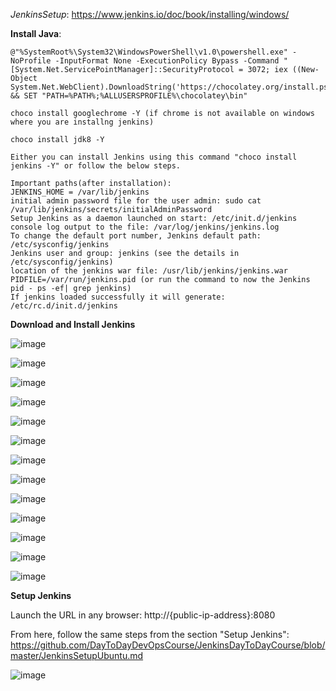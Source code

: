 *JenkinsSetup*: https://www.jenkins.io/doc/book/installing/windows/

**Install Java**:

    @"%SystemRoot%\System32\WindowsPowerShell\v1.0\powershell.exe" -NoProfile -InputFormat None -ExecutionPolicy Bypass -Command " [System.Net.ServicePointManager]::SecurityProtocol = 3072; iex ((New-Object System.Net.WebClient).DownloadString('https://chocolatey.org/install.ps1'))" && SET "PATH=%PATH%;%ALLUSERSPROFILE%\chocolatey\bin"

    choco install googlechrome -Y (if chrome is not available on windows where you are installng jenkins)

    choco install jdk8 -Y
    
    Either you can install Jenkins using this command "choco install jenkins -Y" or follow the below steps.
    
    Important paths(after installation):
    JENKINS_HOME = /var/lib/jenkins
    initial admin password file for the user admin: sudo cat /var/lib/jenkins/secrets/initialAdminPassword
    Setup Jenkins as a daemon launched on start: /etc/init.d/jenkins
    console log output to the file: /var/log/jenkins/jenkins.log
    To change the default port number, Jenkins default path: /etc/sysconfig/jenkins
    Jenkins user and group: jenkins (see the details in  /etc/sysconfig/jenkins)
    location of the jenkins war file: /usr/lib/jenkins/jenkins.war
    PIDFILE=/var/run/jenkins.pid (or run the command to now the Jenkins pid - ps -ef| grep jenkins)
    If jenkins loaded successfully it will generate: /etc/rc.d/init.d/jenkins

**Download and Install Jenkins**
    
![image](https://user-images.githubusercontent.com/24622526/98760896-8ff26b00-23d4-11eb-83bd-0a7d94d0b9f8.png)


![image](https://user-images.githubusercontent.com/24622526/98761091-fc6d6a00-23d4-11eb-8a61-cb6fbe803b0c.png)


![image](https://user-images.githubusercontent.com/24622526/98761041-db0c7e00-23d4-11eb-8e0e-407ab6f2ad43.png)


![image](https://user-images.githubusercontent.com/24622526/98761191-33438000-23d5-11eb-973b-524a2e4df13d.png)


![image](https://user-images.githubusercontent.com/24622526/98761236-4f472180-23d5-11eb-8880-3f68587b710e.png)


![image](https://user-images.githubusercontent.com/24622526/98761301-6e45b380-23d5-11eb-93a6-1b32871d8f5b.png)


![image](https://user-images.githubusercontent.com/24622526/98761349-83224700-23d5-11eb-9f22-5af46332bf7a.png)


![image](https://user-images.githubusercontent.com/24622526/98761382-96351700-23d5-11eb-86a8-d553e9f612ad.png)


![image](https://user-images.githubusercontent.com/24622526/98761400-a64cf680-23d5-11eb-9f7c-f6f890cef5eb.png)


![image](https://user-images.githubusercontent.com/24622526/98761438-b6fd6c80-23d5-11eb-8f10-e9c46682a9ba.png)


![image](https://user-images.githubusercontent.com/24622526/98761468-c67cb580-23d5-11eb-8fca-c3fb9640a4b8.png)


![image](https://user-images.githubusercontent.com/24622526/98761493-d4cad180-23d5-11eb-94fa-404db7215a77.png)


![image](https://user-images.githubusercontent.com/24622526/98761524-e57b4780-23d5-11eb-9c15-484077dbda2d.png)


**Setup Jenkins**

Launch the URL in any browser: http://{public-ip-address}:8080

From here, follow the same steps from the section "Setup Jenkins":  https://github.com/DayToDayDevOpsCourse/JenkinsDayToDayCourse/blob/master/JenkinsSetupUbuntu.md

![image](https://user-images.githubusercontent.com/24622526/98761868-a4cffe00-23d6-11eb-8637-8323403e6056.png)
